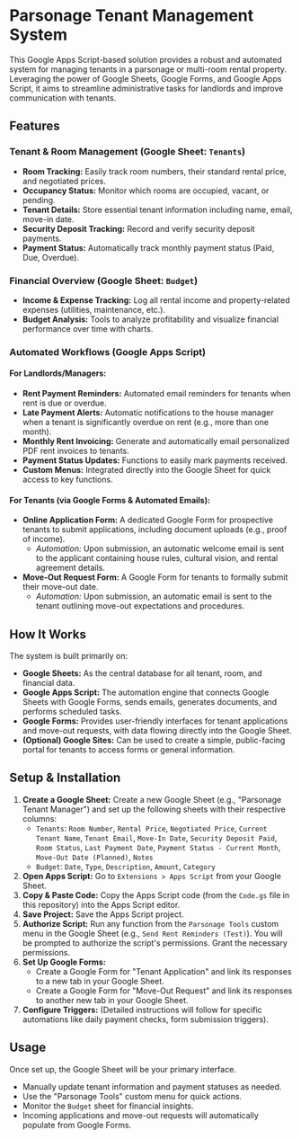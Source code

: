 # Parsonage Tenant Management System

This Google Apps Script-based solution provides a robust and automated system for managing tenants in a parsonage or multi-room rental property. Leveraging the power of Google Sheets, Google Forms, and Google Apps Script, it aims to streamline administrative tasks for landlords and improve communication with tenants.

## Features

### **Tenant & Room Management (Google Sheet: `Tenants`)**
* **Room Tracking:** Easily track room numbers, their standard rental price, and negotiated prices.
* **Occupancy Status:** Monitor which rooms are occupied, vacant, or pending.
* **Tenant Details:** Store essential tenant information including name, email, move-in date.
* **Security Deposit Tracking:** Record and verify security deposit payments.
* **Payment Status:** Automatically track monthly payment status (Paid, Due, Overdue).

### **Financial Overview (Google Sheet: `Budget`)**
* **Income & Expense Tracking:** Log all rental income and property-related expenses (utilities, maintenance, etc.).
* **Budget Analysis:** Tools to analyze profitability and visualize financial performance over time with charts.

### **Automated Workflows (Google Apps Script)**

#### **For Landlords/Managers:**
* **Rent Payment Reminders:** Automated email reminders for tenants when rent is due or overdue.
* **Late Payment Alerts:** Automatic notifications to the house manager when a tenant is significantly overdue on rent (e.g., more than one month).
* **Monthly Rent Invoicing:** Generate and automatically email personalized PDF rent invoices to tenants.
* **Payment Status Updates:** Functions to easily mark payments received.
* **Custom Menus:** Integrated directly into the Google Sheet for quick access to key functions.

#### **For Tenants (via Google Forms & Automated Emails):**
* **Online Application Form:** A dedicated Google Form for prospective tenants to submit applications, including document uploads (e.g., proof of income).
    * *Automation:* Upon submission, an automatic welcome email is sent to the applicant containing house rules, cultural vision, and rental agreement details.
* **Move-Out Request Form:** A Google Form for tenants to formally submit their move-out date.
    * *Automation:* Upon submission, an automatic email is sent to the tenant outlining move-out expectations and procedures.

## How It Works

The system is built primarily on:
* **Google Sheets:** As the central database for all tenant, room, and financial data.
* **Google Apps Script:** The automation engine that connects Google Sheets with Google Forms, sends emails, generates documents, and performs scheduled tasks.
* **Google Forms:** Provides user-friendly interfaces for tenant applications and move-out requests, with data flowing directly into the Google Sheet.
* **(Optional) Google Sites:** Can be used to create a simple, public-facing portal for tenants to access forms or general information.

## Setup & Installation

1.  **Create a Google Sheet:** Create a new Google Sheet (e.g., "Parsonage Tenant Manager") and set up the following sheets with their respective columns:
    * `Tenants`: `Room Number`, `Rental Price`, `Negotiated Price`, `Current Tenant Name`, `Tenant Email`, `Move-In Date`, `Security Deposit Paid`, `Room Status`, `Last Payment Date`, `Payment Status - Current Month`, `Move-Out Date (Planned)`, `Notes`
    * `Budget`: `Date`, `Type`, `Description`, `Amount`, `Category`
2.  **Open Apps Script:** Go to `Extensions > Apps Script` from your Google Sheet.
3.  **Copy & Paste Code:** Copy the Apps Script code (from the `Code.gs` file in this repository) into the Apps Script editor.
4.  **Save Project:** Save the Apps Script project.
5.  **Authorize Script:** Run any function from the `Parsonage Tools` custom menu in the Google Sheet (e.g., `Send Rent Reminders (Test)`). You will be prompted to authorize the script's permissions. Grant the necessary permissions.
6.  **Set Up Google Forms:**
    * Create a Google Form for "Tenant Application" and link its responses to a new tab in your Google Sheet.
    * Create a Google Form for "Move-Out Request" and link its responses to another new tab in your Google Sheet.
7.  **Configure Triggers:** (Detailed instructions will follow for specific automations like daily payment checks, form submission triggers).

## Usage

Once set up, the Google Sheet will be your primary interface.
* Manually update tenant information and payment statuses as needed.
* Use the "Parsonage Tools" custom menu for quick actions.
* Monitor the `Budget` sheet for financial insights.
* Incoming applications and move-out requests will automatically populate from Google Forms.
